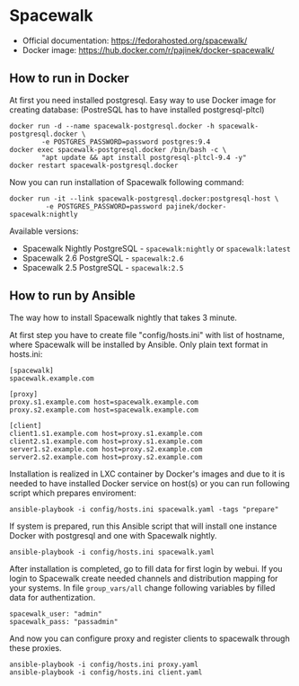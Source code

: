 # Spacewalk

* Official documentation: https://fedorahosted.org/spacewalk/
* Docker image: https://hub.docker.com/r/pajinek/docker-spacewalk/

## How to run in Docker

At first you need installed postgresql. Easy way to use Docker image for creating database:
(PostreSQL has to have installed postgresql-pltcl)

```
docker run -d --name spacewalk-postgresql.docker -h spacewalk-postgresql.docker \
        -e POSTGRES_PASSWORD=password postgres:9.4
docker exec spacewalk-postgresql.docker /bin/bash -c \
        "apt update && apt install postgresql-pltcl-9.4 -y"
docker restart spacewalk-postgresql.docker
```

Now you can run installation of Spacewalk following command:

```
docker run -it --link spacewalk-postgresql.docker:postgresql-host \
         -e POSTGRES_PASSWORD=password pajinek/docker-spacewalk:nightly
```
Available versions:

 * Spacewalk Nightly PostgreSQL - `spacewalk:nightly` or `spacewalk:latest`
 * Spacewalk 2.6 PostgreSQL - `spacewalk:2.6`
 * Spacewalk 2.5 PostgreSQL - `spacewalk:2.5`

## How to run by Ansible

The way how to install Spacewalk nightly that takes 3 minute.

At first step you have to create file "config/hosts.ini" with list of hostname, where Spacewalk will be installed by Ansible. Only plain text format in hosts.ini:

```
[spacewalk]
spacewalk.example.com

[proxy]
proxy.s1.example.com host=spacewalk.example.com
proxy.s2.example.com host=spacewalk.example.com

[client]
client1.s1.example.com host=proxy.s1.example.com
client2.s1.example.com host=proxy.s1.example.com
server1.s2.example.com host=proxy.s2.example.com
server2.s2.example.com host=proxy.s2.example.com
```

Installation is realized in LXC container by Docker's images and due to it is needed to have installed Docker service on host(s) or you can run following script which prepares enviroment:

```
ansible-playbook -i config/hosts.ini spacewalk.yaml -tags "prepare"
```

If system is prepared, run this Ansible script that will install one instance Docker with postgresql and one with Spacewalk nightly.

```
ansible-playbook -i config/hosts.ini spacewalk.yaml
```

After installation is completed, go to fill data for first login by webui.
If you login to Spacewalk create needed channels and distribution mapping for your systems.
In file `group_vars/all` change following variables by filled data for authentization.

```
spacewalk_user: "admin"
spacewalk_pass: "passadmin"
```

And now you can configure proxy and register clients to spacewalk through
these proxies.


```
ansible-playbook -i config/hosts.ini proxy.yaml
ansible-playbook -i config/hosts.ini client.yaml
```
